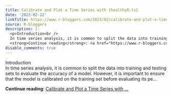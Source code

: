 ```yaml
---
title: Calibrate and Plot a Time Series with {healthyR.ts}
date: '2023-02-22'
linkTitle: https://www.r-bloggers.com/2023/02/calibrate-and-plot-a-time-series-with-healthyr-ts/
source: R-bloggers
description: |-
  <p>Introduction<br />
  In time series analysis, it is common to split the data into training and testing sets to evaluate the accuracy of a model. However, it is important to ensure that the model is calibrated on the training set before evaluating its pe...</p>
  <strong>Continue reading</strong>: <a href="https://www.r-bloggers.com/2023/02/calibrate-and-plot-a-time-series-with-healthyr-ts/">Calibrate and Plot a Time Series with ...
disable_comments: true
---
```

<p>Introduction<br />
In time series analysis, it is common to split the data into training and testing sets to evaluate the accuracy of a model. However, it is important to ensure that the model is calibrated on the training set before evaluating its pe...</p>
<strong>Continue reading</strong>: <a href="https://www.r-bloggers.com/2023/02/calibrate-and-plot-a-time-series-with-healthyr-ts/">Calibrate and Plot a Time Series with ...